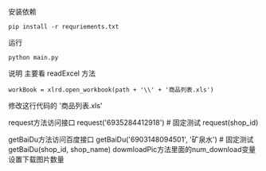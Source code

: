 安装依赖
```
pip install -r requriements.txt
```
运行
```
python main.py
```
说明
主要看 readExcel 方法
```
workBook = xlrd.open_workbook(path + '\\' + '商品列表.xls')
```
修改这行代码的 '商品列表.xls'

request方法访问接口
request('6935284412918') # 固定测试
request(shop_id)

getBaiDu方法访问百度接口
getBaiDu('6903148094501', '矿泉水') # 固定测试
getBaiDu(shop_id, shop_name)
dowmloadPic方法里面的num_download变量设置下载图片数量